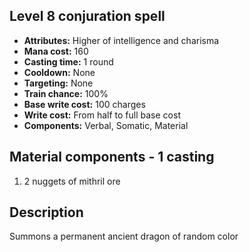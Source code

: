 ## Level 8 conjuration spell

- **Attributes:** Higher of intelligence and charisma
- **Mana cost:** 160
- **Casting time:** 1 round
- **Cooldown:** None
- **Targeting:** None
- **Train chance:** 100%
- **Base write cost:** 100 charges
- **Write cost:** From half to full base cost
- **Components:** Verbal, Somatic, Material

## Material components - 1 casting

1. 2 nuggets of mithril ore

## Description

Summons a permanent ancient dragon of random color

